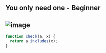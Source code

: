 ## You only need one - Beginner
![image](https://user-images.githubusercontent.com/99033220/184571078-07fc0782-0d05-45d8-8b26-fe1456e41c30.png)
---
```JavaScript
function check(a, x) {
  return a.includes(x);
}
```
